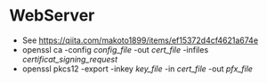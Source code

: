 # WebServer

- See https://qiita.com/makoto1899/items/ef15372d4cf4621a674e
- openssl ca -config *config_file* -out *cert_file* -infiles *certificat_signing_request*
- openssl pkcs12 -export -inkey *key_file* -in *cert_file* -out *pfx_file*
